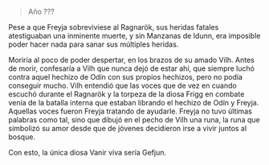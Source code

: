 > Año ???

Pese a que Freyja sobreviviese al Ragnarök, sus heridas fatales atestiguaban una inminente muerte, y sin Manzanas de Idunn, era imposible poder hacer nada para sanar sus múltiples heridas.

Moriría al poco de poder despertar, en los brazos de su amado Vilh. Antes de morir, confesaría a Vilh que nunca dejó de estar ahí, que siempre luchó contra aquel hechizo de Odín con sus propios hechizos, pero no podía conseguir mucho. Vilh entendió que las voces que de vez en cuando escuchó durante el Ragnarök y la torpeza de la diosa Frigg en combate venía de la batalla interna que estaban librando el hechizo de Odín y Freyja. Aquellas voces fueron Freyja tratando de ayudarle. Freyja no tuvo últimas palabras como tal, sino que dibujó en el pecho de Vilh una runa, la runa que simbolizó su amor desde que de jóvenes decidieron irse a vivir juntos al bosque.

Con esto, la única diosa Vanir viva sería Gefjun.